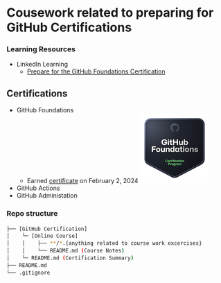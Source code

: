 # Cousework related to preparing for GitHub Certifications

### Learning Resources
- LinkedIn Learning
  - [Prepare for the GitHub Foundations Certification](https://www.linkedin.com/learning/paths/prepare-for-the-github-foundations-certification)

## Certifications
- GitHub Foundations
  - Earned [certificate](https://www.credly.com/badges/c1b96c57-c765-405c-8522-193f9a58687e/public_url) on February 2, 2024
  ![GitHub Foundations certificate badge](.github/github-foundations.png)
- GitHub Actions
- GitHub Administation

### Repo structure
```bash
├── [GitHub Certification]
│    └─ [Online Course]
│    │    ├── **/*.{anything related to course work excercises}
│    │    └── README.md (Course Notes)
│    └─ README.md (Certification Summary)
├── README.md
└── .gitignore
```
